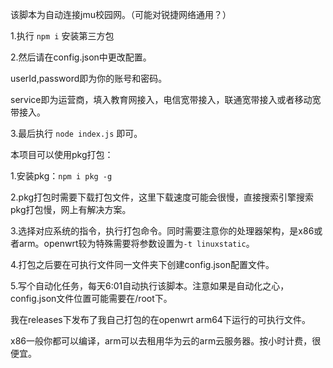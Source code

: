 该脚本为自动连接jmu校园网。（可能对锐捷网络通用？）

1.执行 `npm i` 安装第三方包

2.然后请在config.json中更改配置。

userId,password即为你的账号和密码。

service即为运营商，填入教育网接入，电信宽带接入，联通宽带接入或者移动宽带接入。

3.最后执行 `node index.js` 即可。

本项目可以使用pkg打包：

1.安装pkg：`npm i pkg -g`

2.pkg打包时需要下载打包文件，这里下载速度可能会很慢，直接搜索引擎搜索pkg打包慢，网上有解决方案。

3.选择对应系统的指令，执行打包命令。同时需要注意你的处理器架构，是x86或者arm。openwrt较为特殊需要将参数设置为`-t linuxstatic`。

4.打包之后要在可执行文件同一文件夹下创建config.json配置文件。

5.写个自动化任务，每天6:01自动执行该脚本。注意如果是自动化之心，config.json文件位置可能需要在/root下。

我在releases下发布了我自己打包的在openwrt arm64下运行的可执行文件。

x86一般你都可以编译，arm可以去租用华为云的arm云服务器。按小时计费，很便宜。
